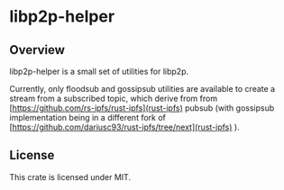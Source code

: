 # libp2p-helper

## Overview 

libp2p-helper is a small set of utilities for libp2p. 

Currently, only floodsub and gossipsub utilities are available to create a stream from a subscribed topic, which derive from from [https://github.com/rs-ipfs/rust-ipfs](rust-ipfs) pubsub (with gossipsub implementation being in a different fork of [https://github.com/dariusc93/rust-ipfs/tree/next](rust-ipfs) ).


## License

This crate is licensed under MIT.